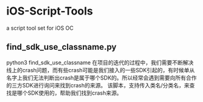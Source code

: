 # iOS-Script-Tools
a script tool set for iOS OC

## find_sdk_use_classname.py
python3 find_sdk_use_classname
在项目的迭代的过程中，我们需要不断解决线上的crash问题，而有些crash可能是我们接入的一些SDK引起的，有时候单从名字上我们无法判断出crash是属于哪个SDK的。所以经常会遇到需要向所有合作的三方SDK进行询问来找到crash的来源。
该脚本，支持传入类名/分类名，来查找是哪个SDK使用的，帮助我们找到crash来源。
